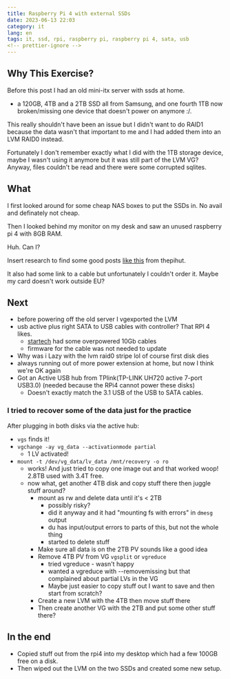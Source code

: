 ```yaml
---
title: Raspberry Pi 4 with external SSDs
date: 2023-06-13 22:03
category: it
lang: en
tags: it, ssd, rpi, raspberry pi, raspberry pi 4, sata, usb
<!-- prettier-ignore -->
---
```


## Why This Exercise?

Before this post I had an old mini-itx server with ssds at home.

- a 120GB, 4TB and a 2TB SSD all from Samsung, and one fourth 1TB now
  broken/missing one device that doesn't power on anymore :/.

This really shouldn't have been an issue but I didn't want to do RAID1 because
the data wasn't that important to me and I had added them into an LVM RAID0
instead.

Fortunately I don't remember exactly what I did with the 1TB storage device,
maybe I wasn't using it anymore but it was still part of the LVM VG? Anyway,
files couldn't be read and there were some corrupted sqlites.

## What

I first looked around for some cheap NAS boxes to put the SSDs in. No avail and
definately not cheap.

Then I looked behind my monitor on my desk and saw an unused raspberry pi 4 with
8GB RAM.

Huh. Can I?

Insert research to find some good posts
[like this](https://thepihut.com/blogs/raspberry-pi-tutorials/how-to-set-up-an-ssd-with-the-raspberry-pi)
from thepihut.

It also had some link to a cable but unfortunately I couldn't order it. Maybe my
card doesn't work outside EU?

## Next

- before powering off the old server I vgexported the LVM
- usb active plus right SATA to USB cables with controller? That RPI 4 likes.
  - [startech](https://www.startech.com/en-us/hdd/usb312sat3cb) had some
    overpowered 10Gb cables
  - firmware for the cable was not needed to update
- Why was i Lazy with the lvm raid0 stripe lol of course first disk dies
- always running out of more power extension at home, but now I think we're OK
  again
- Got an Active USB hub from TPlink(TP-LINK UH720 active 7-port USB3.0) (needed
  because the RPi4 cannot power these disks)
  - Doesn't exactly match the 3.1 USB of the USB to SATA cables.

### I tried to recover some of the data just for the practice

After plugging in both disks via the active hub:

- `vgs` finds it!
- `vgchange -ay vg_data --activationmode partial`
  - 1 LV activated!
- `mount -t /dev/vg_data/lv_data /mnt/recovery -o ro`
  - works! And just tried to copy one image out and that worked woop! 2.8TB used
    with 3.4T free.
  - now what, get another 4TB disk and copy stuff there then juggle stuff
    around?
    - mount as rw and delete data until it's < 2TB
      - possibly risky?
      - did it anyway and it had "mounting fs with errors" in `dmesg` output
      - du has input/output errors to parts of this, but not the whole thing
      - started to delete stuff
    - Make sure all data is on the 2TB PV sounds like a good idea
    - Remove 4TB PV from VG `vgsplit` or `vgreduce`
      - tried vgreduce - wasn't happy
      - wanted a vgreduce with --removemissing but that complained about partial
        LVs in the VG
      - Maybe just easier to copy stuff out I want to save and then start from
        scratch?
    - Create a new LVM with the 4TB then move stuff there
    - Then create another VG with the 2TB and put some other stuff there?

## In the end

- Copied stuff out from the rpi4 into my desktop which had a few 100GB free on a
  disk.
- Then wiped out the LVM on the two SSDs and created some new setup.
